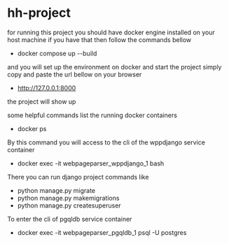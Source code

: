 # hh-project
for running this project you should have docker engine installed on your host machine
if you have that then follow the commands bellow

- docker compose up --build

and you will set up the environment on docker and start the project 
simply copy and paste the url bellow on your browser

- http://127.0.0.1:8000

the project will show up 

some helpful commands
list the running docker containers
- docker ps

By this command you will access to the cli of the wppdjango service container
- docker exec -it webpageparser_wppdjango_1 bash

There you can run django project commands like
- python manage.py migrate
- python manage.py makemigrations
- python manage.py createsuperuser

To enter the cli of pgqldb service container
- docker exec -it webpageparser_pgqldb_1 psql -U postgres
